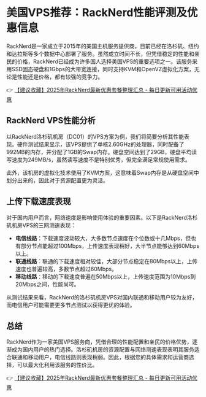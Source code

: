 # 美国VPS推荐：RackNerd性能评测及优惠信息

RackNerd是一家成立于2015年的美国主机服务提供商，目前已经在洛杉矶、纽约和达拉斯等多个数据中心部署了服务。虽然成立时间不长，但凭借稳定的性能和亲民的价格，RackNerd已经成为许多国人选择美国VPS的重要选项之一。该服务采用SSD固态硬盘和1Gbps的大带宽连接，同时支持KVM和OpenVZ虚拟化方案，无论是性能还是价格，都有较强的竞争力。

👉 [【建议收藏】2025年RackNerd最新优惠套餐整理汇总 - 每日更新可用活动优惠](https://bit.ly/Rack_Nerd)

## RackNerd VPS性能分析

以RackNerd洛杉矶机房（DC01）的VPS方案为例，我们将简要分析其性能表现。硬件测试结果显示，该VPS提供了单核2.60GHz的处理器，同时配备了992MB的内存，并分配了1GB的Swap内存。硬盘空间达到了29GB，硬盘平均读写速度为249MB/s，虽然读写速度不是特别优秀，但完全满足常规使用需求。

此外，该机房的虚拟化技术使用了KVM方案，这意味着Swap内存是从硬盘空间中划分出来的，因此对于资源配置更为灵活。

## 上传下载速度表现

对于国内用户而言，网络速度是影响使用体验的重要因素。以下是RackNerd洛杉矶机房VPS的三网测速表现：

- **电信线路**：下载速度波动较大，大多数节点速度在个位数或十几Mbps，但也有部分节点能超过100Mbps，上传速度表现稍好，大半节点能够达到60Mbps以上。
- **联通线路**：联通的下载速度相对较佳，大部分节点稳定在80Mbps以上，上传速度也普遍较高，多数节点超过60Mbps。
- **移动线路**：移动的下载速度普遍在50Mbps以上，上传速度范围为10Mbps到20Mbps之间，性能尚可。

从测试结果来看，RackNerd的洛杉矶机房VPS对国内联通和移动用户较为友好，而电信用户可能需要更多节点测试以获得更优的体验。

## 总结

RackNerd作为一家美国VPS服务商，凭借合理的性能配置和亲民的价格优势，逐渐成为国内用户的热门选择。洛杉矶机房的资源配置与网络测速表现表明其服务适合联通和移动用户，电信线路则表现稍弱。因此，根据您的具体需求和运营商选择，可以最大化利用该服务的性价比。

👉 [【建议收藏】2025年RackNerd最新优惠套餐整理汇总 - 每日更新可用活动优惠](https://bit.ly/Rack_Nerd)